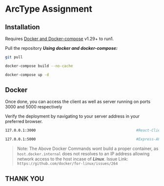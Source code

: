 # ArcType Assignment

## Installation

Requires [Docker and Docker-compose](https://docs.docker.com/compose/install/) v1.29+ to run1.

Pull the repository
**_Using docker and docker-compose:_**

```sh
git pull
```

```sh
docker-compose build --no-cache
```

```sh
docker-compose up -d
```

## Docker

Once done, you can access the client as well as server running on ports 3000 and 5000 respectively

Verify the deployment by navigating to your server address in your preferred browser.

```sh
127.0.0.1:3000                                              #React-Client
```

```sh
127.0.0.1:5000                                              #Express-API
```

> Note: The Above Docker Commands wont build a proper container, as `host.docker.internal` does not resolves to an IP address allowing network access to the host incase of ***Linux***.
Issue Link:  ```https://github.com/docker/for-linux/issues/264```

## THANK YOU
